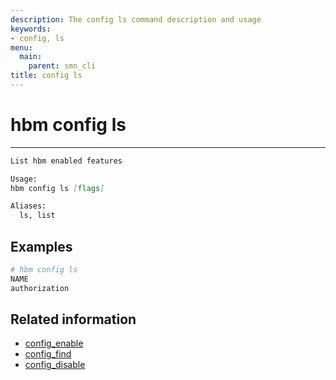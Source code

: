 ```yaml
---
description: The config ls command description and usage
keywords:
- config, ls
menu:
  main:
    parent: smn_cli
title: config ls
---
```


# hbm config ls
***

```markdown
List hbm enabled features

Usage:
hbm config ls [flags]

Aliases:
  ls, list
```

## Examples

```bash
# hbm config ls
NAME
authorization
```

## Related information

* [config_enable](config_enable.md)
* [config_find](config_find.md)
* [config_disable](config_disable.md)
